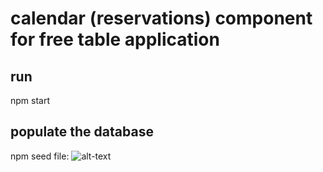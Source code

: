 # calendar (reservations) component for free table application

## run

npm start

## populate the database

npm seed
file: ![alt-text](https://giphy.com/embed/gjr1J6IU3OEdxI6jNM)
